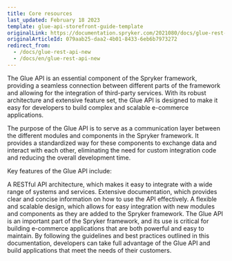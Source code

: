 ```yaml
---
title: Core resources
last_updated: February 18 2023
template: glue-api-storefront-guide-template
originalLink: https://documentation.spryker.com/2021080/docs/glue-rest-api-new
originalArticleId: 079aab25-daa2-4b01-8433-6eb6b7973272
redirect_from:
  - /docs/glue-rest-api-new
  - /docs/en/glue-rest-api-new
---
```


The Glue API is an essential component of the Spryker framework, providing a seamless connection between different parts of the framework and allowing for the integration of third-party services. With its robust architecture and extensive feature set, the Glue API is designed to make it easy for developers to build complex and scalable e-commerce applications.

The purpose of the Glue API is to serve as a communication layer between the different modules and components in the Spryker framework. It provides a standardized way for these components to exchange data and interact with each other, eliminating the need for custom integration code and reducing the overall development time.

Key features of the Glue API include:

A RESTful API architecture, which makes it easy to integrate with a wide range of systems and services.
Extensive documentation, which provides clear and concise information on how to use the API effectively.
A flexible and scalable design, which allows for easy integration with new modules and components as they are added to the Spryker framework.
The Glue API is an important part of the Spryker framework, and its use is critical for building e-commerce applications that are both powerful and easy to maintain. By following the guidelines and best practices outlined in this documentation, developers can take full advantage of the Glue API and build applications that meet the needs of their customers.